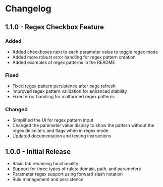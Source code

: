 # Changelog

## 1.1.0 - Regex Checkbox Feature

### Added
- Added checkboxes next to each parameter value to toggle regex mode
- Added more robust error handling for regex pattern creation
- Added examples of regex patterns in the README

### Fixed
- Fixed regex pattern persistence after page refresh
- Improved regex pattern validation for enhanced stability
- Fixed error handling for malformed regex patterns

### Changed
- Simplified the UI for regex pattern input
- Changed the parameter value display to show the pattern without the regex delimiters and flags when in regex mode
- Updated documentation and testing instructions

## 1.0.0 - Initial Release

- Basic tab renaming functionality
- Support for three types of rules: domain, path, and parameters
- Parameter regex support using forward slash notation
- Rule management and persistence 